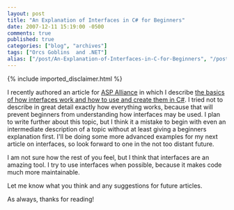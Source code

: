```yaml
---
layout: post
title: "An Explanation of Interfaces in C# for Beginners"
date: 2007-12-11 15:19:00 -0500
comments: true
published: true
categories: ["blog", "archives"]
tags: ["Orcs Goblins  and .NET"]
alias: ["/post/An-Explanation-of-Interfaces-in-C-for-Beginners", "/post/an-explanation-of-interfaces-in-c-for-beginners"]
---
```

<!-- more -->
{% include imported_disclaimer.html %}
<p>I recently authored an article for <a href="http://aspalliance.com/" target="_blank">ASP Alliance</a> in which I describe <a href="http://aspalliance.com/1516_Understanding_Interfaces_in_C" target="_blank">the basics of how interfaces work and how to use and create them in C#</a>. I tried not to describe in great detail exactly how everything works, because that will prevent beginners from understanding how interfaces may be used. I plan to write further about this topic, but I think it a mistake to begin with even an intermediate description of a topic without at least giving a beginners explanation first. I'll be doing some more advanced examples for my next article on interfaces, so look forward to one in the not too distant future.</p>
<p>I am not sure how the rest of you feel, but I think that interfaces are an amazing tool. I try to use interfaces when possible, because it makes code much more maintainable.</p>
<p>Let me know what you think and any suggestions for future articles.</p>
<p>As always, thanks for reading!</p>
